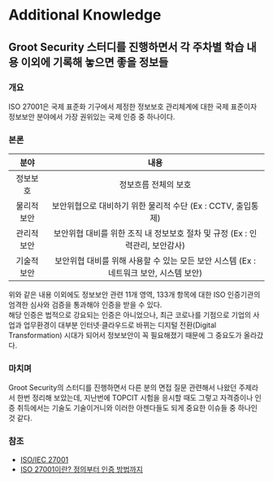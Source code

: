 # Additional Knowledge

## Groot Security 스터디를 진행하면서 각 주차별 학습 내용 이외에 기록해 놓으면 좋을 정보들

### 개요
  ISO 27001은 국제 표준화 기구에서 제정한 정보보호 관리체계에 대한 국제 표준이자 정보보안 분야에서 가장 권위있는 국제 인증 중 하나이다.

### 본론

  |분야|내용|
  |:---:|:---:|
  |정보보호|정보흐름 전체의 보호|
  |물리적 보안|보안위협으로 대비하기 위한 물리적 수단 (Ex : CCTV, 출입통제)|
  |관리적 보안|보안위협 대비를 위한 조직 내 정보보호 절차 및 규정 (Ex : 인력관리, 보안감사)|
  |기술적 보안|보안위협 대비를 위해 사용할 수 있는 모든 보안 시스템 (Ex : 네트워크 보안, 시스템 보안)|

  위와 같은 내용 이외에도 정보보안 관련 11개 영역, 133개 항목에 대한 ISO 인증기관의 엄격한 심사와 검증을 통과해야 인증을 받을 수 있다.<br/>
  해당 인증은 법적으로 강요되는 인증은 아니었으나, 최근 코로나를 기점으로 기업의 사업과 업무환경이 대부분 인터넷·클라우드로 바뀌는 디지털 전환(Digital Transformation) 시대가 되어서 정보보안이 꼭 필요해졌기 때문에 그 중요도가 올라갔다.

### 마치며
  Groot Security의 스터디를 진행하면서 다른 분의 면접 질문 관련해서 나왔던 주제라서 한번 정리해 보았는데, 지난번에 TOPCIT 시험을 응시할 때도 그렇고 자격증이나 인증 취득에서는 기술도 기술이거니와 이러한 아젠다들도 되게 중요한 이슈들 중 하나인 것 같다.

### 참조
  * [ISO/IEC 27001](https://ko.wikipedia.org/wiki/ISO/IEC_27001)
  * [ISO 27001이란? 정의부터 인증 방법까지](https://exosp.com/blog/insight/whatis_ISO27001)